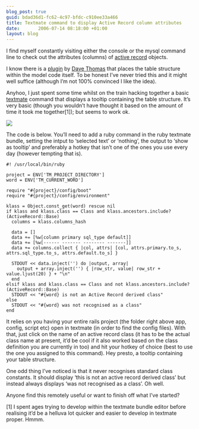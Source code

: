 ```yaml
---
blog_post: true
guid: bdad36d1-fc62-4c97-bfdc-c910ee33a466
title: Textmate command to display Active Record column attributes
date:       2006-07-14 08:18:00 +01:00
layout: blog
---
```


I find myself constantly visiting either the console or the mysql
command line to check out the attributes (columns) of [active
record](http://api.rubyonrails.com/classes/ActiveRecord/Base.html)
objects.

I know there is a
[plugin](http://blogs.pragprog.com/cgi-bin/pragdave.cgi/Tech/Ruby/AnnotateModels.rdoc)
by [Dave Thomas](http://blogs.pragprog.com/cgi-bin/pragdave.cgi) that
places the table structure within the model code itself. To be honest
I’ve never tried this and it might well suffice (although I’m not 100%
convinced I like the idea).

Anyhoo, I just spent some time whilst on the train hacking together a
basic [textmate](http://macromates.com/) command that displays a tooltip
containing the table structure. It’s very basic (though you wouldn’t
have thought it based on the amount of time it took me together[1]); but
seems to work ok.

![](http://farm1.static.flickr.com/236/460082493_49ff4cd1ed_o.png)

The code is below. You’ll need to add a ruby command in the ruby
textmate bundle, setting the intput to ‘selected text’ or ‘nothing’, the
output to ‘show as tooltip’ and preferably a hotkey that isn’t one of
the ones you use every day (however tempting that is).

``` code
#! /usr/local/bin/ruby

project = ENV['TM_PROJECT_DIRECTORY']
word = ENV['TM_CURRENT_WORD']

require "#{project}/config/boot"
require "#{project}/config/environment"

klass = Object.const_get(word) rescue nil
if klass and klass.class == Class and klass.ancestors.include?(ActiveRecord::Base)
  columns = klass.columns_hash

  data = []
  data += [%w[column primary sql_type default]]
  data += [%w[------ ------- -------- -------]]
  data += columns.collect { |col, attrs| [col, attrs.primary.to_s, attrs.sql_type.to_s, attrs.default.to_s] }

  STDOUT << data.inject('') do |output, array|
    output + array.inject('') { |row_str, value| row_str + value.ljust(20) } + "\n"
  end
elsif klass and klass.class == Class and not klass.ancestors.include?(ActiveRecord::Base)
  STDOUT << "#{word} is not an Active Record derived class"
else
  STDOUT << "#{word} was not recognised as a class"
end
```

It relies on you having your entire rails project (the folder right
above app, config, script etc) open in textmate (in order to find the
config files). With that, just click on the name of an active record
class (it has to be the actual class name at present, it’d be cool if it
also worked based on the class definition you are currently in too) and
hit your hotkey of choice (best to use the one you assigned to this
command). Hey presto, a tooltip containing your table structure.

One odd thing I’ve noticed is that it never recognises standard class
constants. It should display ‘this is not an active record derived
class’ but instead always displays ‘was not recognised as a class’. Oh
well.

Anyone find this remotely useful or want to finish off what I’ve
started?

[1] I spent ages trying to develop within the textmate bundle editor
before realising it’d be a helluva lot quicker and easier to develop in
textmate proper. Hmmm.

